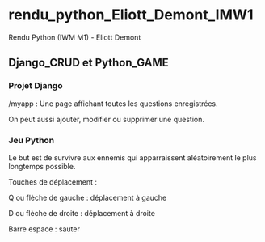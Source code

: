 # rendu_python_Eliott_Demont_IMW1
 Rendu Python (IWM M1) - Eliott Demont

## Django_CRUD et Python_GAME

### Projet Django
/myapp : Une page affichant toutes les questions enregistrées.

On peut aussi ajouter, modifier ou supprimer une question.

 ### Jeu Python
Le but est de survivre aux ennemis qui apparraissent aléatoirement le plus longtemps possible.

Touches de déplacement :

Q ou flèche de gauche : déplacement à gauche

D ou flèche de droite : déplacement à droite

Barre espace : sauter